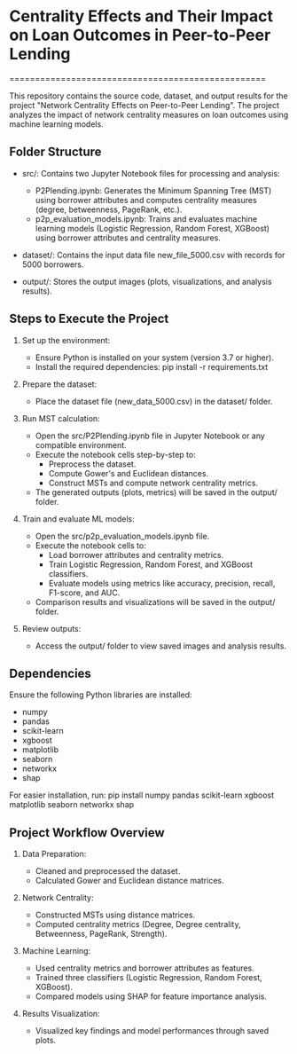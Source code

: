 # Centrality Effects and Their Impact on Loan Outcomes in Peer-to-Peer Lending
==================================================

This repository contains the source code, dataset, and output results for the project 
"Network Centrality Effects on Peer-to-Peer Lending". The project analyzes the impact of 
network centrality measures on loan outcomes using machine learning models.

Folder Structure
----------------

- src/: Contains two Jupyter Notebook files for processing and analysis:
  - P2Plending.ipynb: Generates the Minimum Spanning Tree (MST) using borrower attributes 
    and computes centrality measures (degree, betweenness, PageRank, etc.).
  - p2p_evaluation_models.ipynb: Trains and evaluates machine learning models (Logistic Regression, 
    Random Forest, XGBoost) using borrower attributes and centrality measures.
  
- dataset/: Contains the input data file new_file_5000.csv with records for 5000 borrowers.

- output/: Stores the output images (plots, visualizations, and analysis results).

Steps to Execute the Project
----------------------------

1. Set up the environment:
   - Ensure Python is installed on your system (version 3.7 or higher).
   - Install the required dependencies:
     pip install -r requirements.txt

2. Prepare the dataset:
   - Place the dataset file (new_data_5000.csv) in the dataset/ folder.

3. Run MST calculation:
   - Open the src/P2Plending.ipynb file in Jupyter Notebook or any compatible environment.
   - Execute the notebook cells step-by-step to:
     - Preprocess the dataset.
     - Compute Gower's and Euclidean distances.
     - Construct MSTs and compute network centrality metrics.
   - The generated outputs (plots, metrics) will be saved in the output/ folder.

4. Train and evaluate ML models:
   - Open the src/p2p_evaluation_models.ipynb file.
   - Execute the notebook cells to:
     - Load borrower attributes and centrality metrics.
     - Train Logistic Regression, Random Forest, and XGBoost classifiers.
     - Evaluate models using metrics like accuracy, precision, recall, F1-score, and AUC.
   - Comparison results and visualizations will be saved in the output/ folder.

5. Review outputs:
   - Access the output/ folder to view saved images and analysis results.

Dependencies
------------

Ensure the following Python libraries are installed:
- numpy
- pandas
- scikit-learn
- xgboost
- matplotlib
- seaborn
- networkx
- shap

For easier installation, run:
pip install numpy pandas scikit-learn xgboost matplotlib seaborn networkx shap

Project Workflow Overview
-------------------------

1. Data Preparation:
   - Cleaned and preprocessed the dataset.
   - Calculated Gower and Euclidean distance matrices.

2. Network Centrality:
   - Constructed MSTs using distance matrices.
   - Computed centrality metrics (Degree, Degree centrality, Betweenness, PageRank, Strength).

3. Machine Learning:
   - Used centrality metrics and borrower attributes as features.
   - Trained three classifiers (Logistic Regression, Random Forest, XGBoost).
   - Compared models using SHAP for feature importance analysis.

4. Results Visualization:
   - Visualized key findings and model performances through saved plots.
